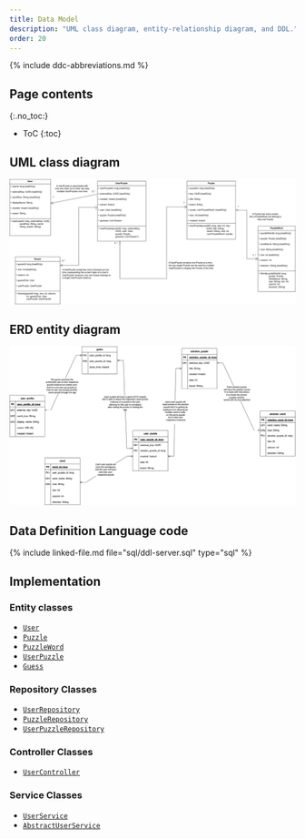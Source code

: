```yaml
---
title: Data Model
description: "UML class diagram, entity-relationship diagram, and DDL."
order: 20
---
```


{% include ddc-abbreviations.md %}

## Page contents
{:.no_toc:}

- ToC
{:toc}

## UML class diagram

[![CrossFyre UML Class Diagram](img/CrossFyre-UML.drawio.svg)](pdf/CrossFyre-UML.drawio.pdf)

## ERD entity diagram

[![CrossFyre ERD Entity Diagram](img/CrossFyre-ERD.drawio.svg)](pdf/CrossFyre-ERD.drawio.pdf)

## Data Definition Language code

{% include linked-file.md file="sql/ddl-server.sql" type="sql" %}


## Implementation


### Entity classes

- [`User`](https://github.com/ddc-java-21/crossfyre/blob/main/server/src/main/java/edu/cnm/deepdive/crossfyre/model/entity/User.java)
- [`Puzzle`](https://github.com/ddc-java-21/crossfyre/blob/main/server/src/main/java/edu/cnm/deepdive/crossfyre/model/entity/Puzzle.java)
- [`PuzzleWord`](https://github.com/ddc-java-21/crossfyre/blob/main/server/src/main/java/edu/cnm/deepdive/crossfyre/model/entity/PuzzleWord.java)
- [`UserPuzzle`](https://github.com/ddc-java-21/crossfyre/blob/main/server/src/main/java/edu/cnm/deepdive/crossfyre/model/entity/UserPuzzle.java)
- [`Guess`](https://github.com/ddc-java-21/crossfyre/blob/main/server/src/main/java/edu/cnm/deepdive/crossfyre/model/entity/Guess.java)


### Repository Classes

- [`UserRepository`](https://github.com/ddc-java-21/crossfyre/blob/c405eaffd00715d02b785b7b48946ccb49a3c6d7/server/src/main/java/edu/cnm/deepdive/crossfyre/service/dao/UserRepository.java)
- [`PuzzleRepository`](https://github.com/ddc-java-21/crossfyre/blob/c405eaffd00715d02b785b7b48946ccb49a3c6d7/server/src/main/java/edu/cnm/deepdive/crossfyre/service/dao/PuzzleRepository.java)
- [`UserPuzzleRepository`](https://github.com/ddc-java-21/crossfyre/blob/c405eaffd00715d02b785b7b48946ccb49a3c6d7/server/src/main/java/edu/cnm/deepdive/crossfyre/service/dao/UserPuzzleRepository.java)


### Controller Classes

- [`UserController`](https://github.com/ddc-java-21/crossfyre/blob/main/server/src/main/java/edu/cnm/deepdive/crossfyre/controller/UserController.java)


### Service Classes

- [`UserService`](https://github.com/ddc-java-21/crossfyre/blob/main/server/src/main/java/edu/cnm/deepdive/crossfyre/service/UserService.java)
- [`AbstractUserService`](https://github.com/ddc-java-21/crossfyre/blob/main/server/src/main/java/edu/cnm/deepdive/crossfyre/service/AbstractUserService.java)



